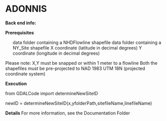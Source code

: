 # ADONNIS

<b> Back end info: </b>

<b> Prerequisites</b>
<ol>
data folder containing a NHDFlowline shapefile
data folder containing a NY_Site shapefile
X coordinate (latitude in decimal degrees)
Y coordinate (longitude in decimal degrees)


</ol>
Please note: X,Y must be snapped or within 1 meter to a flowline
Both the shapefiles must be pre-projected to NAD 1983 UTM 18N (projected coordinate system)


<b> Execution </b>

from GDALCode import determineNewSiteID

newID = determineNewSiteID(x,yfolderPath,sitefileName,linefileName)

<b> Details </b>
For more information, see the Documentation Folder

